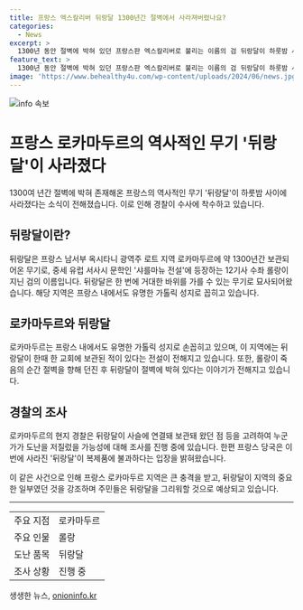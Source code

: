 ```yaml
---
title: 프랑스 엑스칼리버 뒤랑달 1300년간 절벽에서 사라져버렸나요?
categories:
  - News
excerpt: >
  1300년 동안 절벽에 박혀 있던 프랑스판 엑스칼리버로 불리는 이름의 검 뒤랑달이 하룻밤 사이에 사라져 경찰이 수사에 돌입했다. 이 검은 중세 유럽 문학 샤를마뉴 전설에 등장하는 롤랑이 사용한 무기로, 프랑스 남서부의 로카마두르 지역에서 발견되었다. 이 소식은 현지 매체에서 크게 다뤄지며, 해당 지역 주민들은 뒤랑달을 그리워하고 있다. 경찰은 도난 가능성을 조사 중이지만 프랑스 당국은 이 검이 복제에 불과하다고 전했다.
feature_text: >
  1300년 동안 절벽에 박혀 있던 프랑스판 엑스칼리버로 불리는 이름의 검 뒤랑달이 하룻밤 사이에 사라져 경찰이 수사에 돌입했다. 이 검은 중세 유럽 문학 샤를마뉴 전설에 등장하는 롤랑이 사용한 무기로, 프랑스 남서부의 로카마두르 지역에서 발견되었다. 이 소식은 현지 매체에서 크게 다뤄지며, 해당 지역 주민들은 뒤랑달을 그리워하고 있다. 경찰은 도난 가능성을 조사 중이지만 프랑스 당국은 이 검이 복제에 불과하다고 전했다.
image: 'https://www.behealthy4u.com/wp-content/uploads/2024/06/news.jpg'
---
```


<p><img src="https://www.behealthy4u.com/wp-content/uploads/2024/06/news.jpg" alt="info 속보" /></p>

<h1>프랑스 로카마두르의 역사적인 무기 '뒤랑달'이 사라졌다</h1>

<p data-ke-size="size16">1300여 년간 절벽에 박혀 존재해온 프랑스의 역사적인 무기 '뒤랑달'이 하룻밤 사이에 사라졌다는 소식이 전해졌습니다. 이로 인해 경찰이 수사에 착수하고 있습니다. </p>

<h2 data-ke-size="size26">뒤랑달이란?</h2>

<p data-ke-size="size16">뒤랑달은 프랑스 남서부 옥시타니 광역주 로트 지역 로카마두르에 약 1300년간 보관되어온 무기로, 중세 유럽 서사시 문학인 '샤를마뉴 전설'에 등장하는 12기사 수좌 롤랑이 지닌 검의 이름입니다. 뒤랑달은 한 번에 거대한 바위를 가를 수 있는 무기로 묘사되어왔습니다. 해당 지역은 프랑스 내에서도 유명한 가톨릭 성지로 꼽히고 있습니다. </p>

<h2 data-ke-size="size26">로카마두르와 뒤랑달</h2>

<p data-ke-size="size16">로카마두르는 프랑스 내에서도 유명한 가톨릭 성지로 손꼽히고 있으며, 이 지역에는 뒤랑달이 한때 한 교회에 보관된 적이 있다는 전설이 전해지고 있습니다. 또한, 롤랑이 죽음의 순간 절벽을 향해 던진 후 뒤랑달이 절벽에 박혀 있다는 이야기가 전해지고 있습니다. </p>

<h2 data-ke-size="size26">경찰의 조사</h2>

<p data-ke-size="size16">로카마두르의 현지 경찰은 뒤랑달이 사슬에 연결돼 보관돼 왔던 점 등을 고려하여 누군가가 도난을 저질렀을 가능성에 대해 조사를 진행 중에 있습니다. 한편 프랑스 당국은 이번에 사라진 '뒤랑달'이 복제품에 불과하다는 입장을 밝혀왔습니다. </p>

<p data-ke-size="size16">이 같은 사건으로 인해 프랑스 로카마두르 지역은 큰 충격을 받고, 뒤랑달이 지역의 중요한 일부였던 것을 강조하며 주민들은 뒤랑달을 그리워할 것으로 예상되고 있습니다. </p>

<hr>

<table>
  <tr>
    <td>주요 지점</td>
    <td>로카마두르</td>
  </tr>
  <tr>
    <td>주요 인물</td>
    <td>롤랑</td>
  </tr>
  <tr>
    <td>도난 품목</td>
    <td>뒤랑달</td>
  </tr>
  <tr>
    <td>조사 상황</td>
    <td>진행 중</td>
  </tr>
</table>
생생한 뉴스, <a href="https://onioninfo.kr" rel="dofollow">onioninfo.kr</a>


